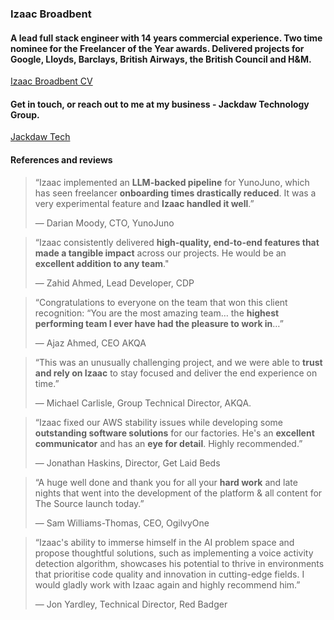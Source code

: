 ### Izaac Broadbent

<!--
**izaacdb/izaacdb** is a ✨ _special_ ✨ repository because its `README.md` (this file) appears on your GitHub profile.

Here are some ideas to get you started:

- 🔭 I’m currently working on ...
- 🌱 I’m currently learning ...
- 👯 I’m looking to collaborate on ...
- 🤔 I’m looking for help with ...
- 💬 Ask me about ...
- 📫 How to reach me: ...
- 😄 Pronouns: ...
- ⚡ Fun fact: ...
-->


#### A lead full stack engineer with 14 years commercial experience. Two time nominee for the Freelancer of the Year awards. Delivered projects for Google, Lloyds, Barclays, British Airways, the British Council and H&M.

[Izaac Broadbent CV](https://izaacbroadbent.com)

#### Get in touch, or reach out to me at my business - Jackdaw Technology Group. 

[Jackdaw Tech](https://jackdawtech.co.uk)

#### References and reviews

> “Izaac implemented an **LLM-backed pipeline** for YunoJuno, which has seen freelancer **onboarding times drastically reduced**. It was a very experimental feature and **Izaac handled it well**.”
>
>  — Darian Moody, CTO, YunoJuno

> “Izaac consistently delivered **high-quality, end-to-end features that made a tangible impact** across our projects. He would be an **excellent addition to any team**."
>
>  — Zahid Ahmed, Lead Developer, CDP
   
> “Congratulations to everyone on the team that won this client recognition:
> “You are the most amazing team… the **highest performing team I ever have had the pleasure to work in**…”
> 
>  — Ajaz Ahmed, CEO AKQA

  
> “This was an unusually challenging project, and we were able to **trust and rely on Izaac** to stay focused and deliver the end experience on time.”
> 
>  — Michael Carlisle, Group Technical Director, AKQA.

  
> “Izaac fixed our AWS stability issues while developing some **outstanding software solutions** for our factories. He's an **excellent communicator** and has an **eye for detail**. Highly recommended.”
> 
>  — Jonathan Haskins, Director, Get Laid Beds

  
> “A huge well done and thank you for all your **hard work** and late nights that went into the development of the platform & all content for The Source launch today.”
> 
>  — Sam Williams-Thomas, CEO, OgilvyOne


> “Izaac's ability to immerse himself in the AI problem space and propose thoughtful solutions, such as implementing a voice activity detection algorithm, showcases his potential to thrive in environments that prioritise code quality and innovation in cutting-edge fields. I would gladly work with Izaac again and highly recommend him.”
> 
>  — Jon Yardley, Technical Director, Red Badger
